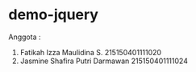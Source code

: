 # demo-jquery

Anggota : 
1. Fatikah Izza Maulidina S. 215150401111020
2. Jasmine Shafira Putri Darmawan 215150401111024
